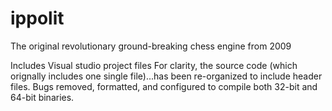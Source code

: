 # ippolit
The original revolutionary ground-breaking chess engine from 2009

Includes Visual studio project files
For clarity, the source code (which orignally includes one single file)...has been re-organized to include header files.
Bugs removed, formatted, and configured to compile both 32-bit and 64-bit binaries.
